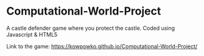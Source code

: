 # Computational-World-Project

A castle defender game where you protect the castle. Coded using Javascript & HTML5

Link to the game: https://kowpowko.github.io/Computational-World-Project/

